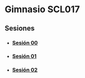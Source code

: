 # Gimnasio SCL017

## Sesiones

- ### [Sesión 00](./session-00.md)

- ### [Sesión 01](./session-01.md)
- ### [Sesión 02](./session-02.md)
